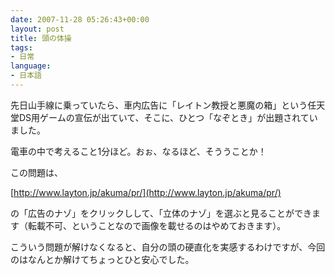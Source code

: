 ```yaml
---
date: 2007-11-28 05:26:43+00:00
layout: post
title: 頭の体操
tags:
- 日常
language:
- 日本語
---
```


先日山手線に乗っていたら、車内広告に「レイトン教授と悪魔の箱」という任天堂DS用ゲームの宣伝が出ていて、そこに、ひとつ「なぞとき」が出題されていました。

電車の中で考えること1分ほど。おぉ、なるほど、そううことか！

この問題は、

[http://www.layton.jp/akuma/pr/](http://www.layton.jp/akuma/pr/)

の「広告のナゾ」をクリックしして、「立体のナゾ」を選ぶと見ることができます（転載不可、ということなので画像を載せるのはやめておきます）。

こういう問題が解けなくなると、自分の頭の硬直化を実感するわけですが、今回のはなんとか解けてちょっとひと安心でした。
